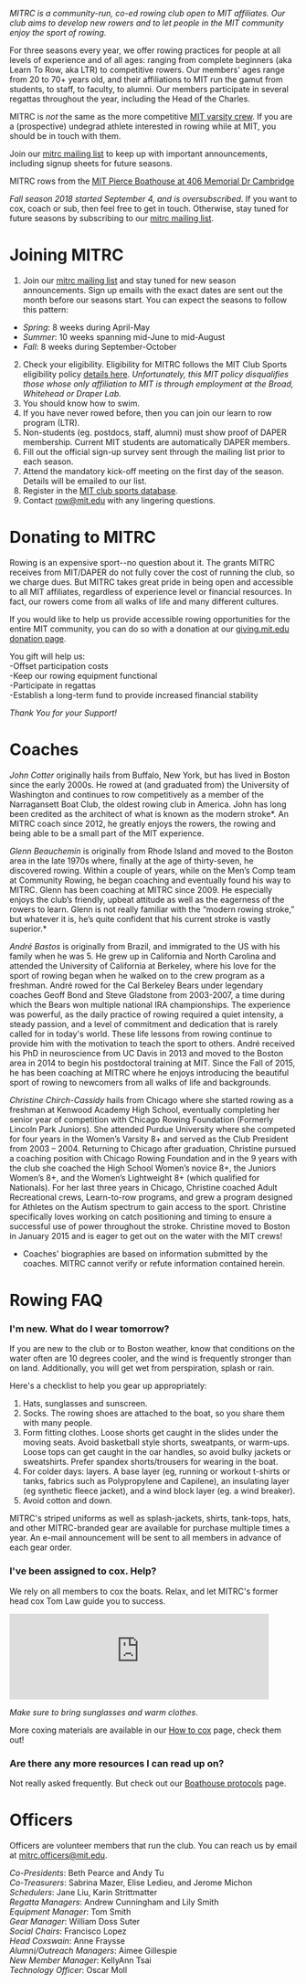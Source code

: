 _MITRC is a community-run, co-ed rowing club open to MIT affiliates.  Our club aims to develop new rowers and to let people in the MIT community enjoy the sport of rowing._

For three seasons every year, we offer rowing practices for people at all levels of experience and of all ages: ranging from complete beginners (aka Learn To Row, aka LTR) to competitive rowers. Our members' ages range from 20 to 70+ years old, and their affiliations to MIT run the gamut from students, to staff, to faculty, to alumni. Our members participate in several regattas throughout the year, including the Head of the Charles.

MITRC is _not_ the same as the more competitive [MIT varsity crew](http://mitathletics.com/sports/m-crewlt/index). If you are a (prospective) undegrad athlete interested in rowing while at MIT, you should be in touch with them.

Join our [mitrc mailing list](http://mailman.mit.edu/mailman/listinfo/mitrc) to keep up with important announcements, including signup sheets for future seasons.

MITRC rows from the [MIT Pierce Boathouse at 406 Memorial Dr Cambridge](https://www.google.com/maps/place/Pierce+Boathouse,+406+Memorial+Dr,+Cambridge,+MA+02139/@42.355133,-71.098868,15z/data=!4m5!3m4!1s0x89e37a01e765ddf1:0x606e87c60fa86999!8m2!3d42.3553235!4d-71.0968297?hl=en-US)

*Fall season 2018 started September 4, and is oversubscribed*. If you want to cox, coach or sub, then feel free to get in touch. Otherwise, stay tuned for future seasons by subscribing to our [mitrc mailing list](http://mailman.mit.edu/mailman/listinfo/mitrc).

# Joining MITRC

1. Join our [mitrc mailing list](http://mailman.mit.edu/mailman/listinfo/mitrc) and stay tuned for new season announcements. Sign up emails with the exact dates are sent out the month before our seasons start. You can expect the seasons to follow this pattern:
  - _Spring_: 8 weeks during April-May
  - _Summer_: 10 weeks spanning mid-June to mid-August
  - _Fall_: 8 weeks during September-October
2. Check your eligibility. Eligibility for MITRC follows the MIT Club Sports eligibility policy [details here](https://clubsports.mit.edu/about/eligibility). _Unfortunately, this MIT policy disqualifies those whose only affiliation to MIT is through employment at the Broad, Whitehead or Draper Lab._
1. You should know how to swim.
1. If you have never rowed before, then you can join our learn to row program (LTR).
1. Non-students (eg. postdocs, staff, alumni) must show proof of DAPER membership. Current MIT students are automatically DAPER members.
1. Fill out the official sign-up survey sent through the mailing list prior to each season.
1. Attend the mandatory kick-off meeting on the first day of the season. Details will be emailed to our list.
1. Register in the [MIT club sports database](https://mit.dserec.com/online/clubsports_widget/club/18/).
1. Contact [row@mit.edu](mailto:row@mit.edu) with any lingering questions.

# Donating to MITRC

Rowing is an expensive sport--no question about it. The grants MITRC receives from MIT/DAPER do not fully cover the cost of running the club, so we charge dues. But MITRC takes great pride in being open and accessible to all MIT affiliates, regardless of experience level or financial resources. In fact, our rowers come from all walks of life and many different cultures.

If you would like to help us provide accessible rowing opportunities for the entire MIT community, you can do so with a donation at our [giving.mit.edu donation page](https://giving.mit.edu/give/to?fundId=2437100).

You gift will help us:<br>
-Offset participation costs<br>
-Keep our rowing equipment functional<br>
-Participate in regattas<br>
-Establish a long-term fund to provide increased financial stability<br>

_Thank You for your Support!_

# Coaches

_John Cotter_ originally hails from Buffalo, New York, but has lived in Boston since the early 2000s. He rowed at (and graduated from) the University of Washington and continues to row competitively as a member of the Narragansett Boat Club, the oldest rowing club in America. John has long been credited as the architect of what is known as the modern stroke*. An MITRC coach since 2012, he greatly enjoys the rowers, the rowing and being able to be a small part of the MIT experience.

_Glenn Beauchemin_ is originally from Rhode Island and moved to the Boston area in the late 1970s where, finally at the age of thirty-seven, he discovered rowing. Within a couple of years, while on the Men’s Comp team at Community Rowing, he began coaching and eventually found his way to MITRC. Glenn has been coaching at MITRC since 2009. He especially enjoys the club’s friendly, upbeat attitude as well as the eagerness of the rowers to learn. Glenn is not really familiar with the “modern rowing stroke,” but whatever it is, he’s quite confident that his current stroke is vastly superior.*

_André Bastos_ is originally from Brazil, and immigrated to the US with his family when he was 5. He grew up in California and North Carolina and attended the University of California at Berkeley, where his love for the sport of rowing began when he walked on to the crew program as a freshman. André rowed for the Cal Berkeley Bears under legendary coaches Geoff Bond and Steve Gladstone from 2003-2007, a time during which the Bears won multiple national IRA championships. The experience was powerful, as the daily practice of rowing required a quiet intensity, a steady passion, and a level of commitment and dedication that is rarely called for in today's world. These life lessons from rowing continue to provide him with the motivation to teach the sport to others. André received his PhD in neuroscience from UC Davis in 2013 and moved to the Boston area in 2014 to begin his postdoctoral training at MIT. Since the Fall of 2015, he has been coaching at MITRC where he enjoys introducing the beautiful sport of rowing to newcomers from all walks of life and backgrounds.  

_Christine Chirch-Cassidy_ hails from Chicago where she started rowing as a freshman at Kenwood Academy High School, eventually completing her senior year of competition with Chicago Rowing Foundation (Formerly Lincoln Park Juniors).  She attended Purdue University where she competed for four years in the Women’s Varsity 8+ and served as the Club President from 2003 – 2004.  Returning to Chicago after graduation, Christine pursued a coaching position with Chicago Rowing Foundation and in the 9 years with the club she coached the High School Women’s novice 8+, the Juniors Women’s 8+, and the Women’s Lightweight 8+ (which qualified for Nationals).  For her last three years in Chicago, Christine coached Adult Recreational crews, Learn-to-row programs, and grew a program designed for Athletes on the Autism spectrum to gain access to the sport.  Christine specifically loves working on catch positioning and timing to ensure a successful use of power throughout the stroke. Christine moved to Boston in January 2015 and is eager to get out on the water with the MIT crews!

* Coaches' biographies are based on information submitted by the coaches. MITRC cannot verify or refute information contained herein. 

# Rowing FAQ

### I'm new. What do I wear tomorrow?

If you are new to the club or to Boston weather, know that conditions on the water often are 10 degrees cooler, and the wind is frequently stronger than on land.  Additionally, you will get wet from perspiration, splash or rain. 

Here's a checklist to help you gear up appropriately:

1. Hats, sunglasses and sunscreen. 
1. Socks. The rowing shoes are attached to the boat, so you share them with many people.
1. Form fitting clothes. Loose shorts get caught in the slides under the moving seats. Avoid basketball style shorts, sweatpants, or warm-ups.  Loose tops can get caught in the oar handles, so avoid bulky jackets or sweatshirts. Prefer spandex shorts/trousers for wearing in the boat. 
1. For colder days: layers. A base layer (eg, running or workout t-shirts or tanks, fabrics such as Polypropylene and Capilene), an insulating layer (eg synthetic fleece jacket), and a wind block layer (eg. a wind breaker).
1. Avoid cotton and down.

MITRC's striped uniforms as well as splash-jackets, shirts, tank-tops, hats, and other MITRC-branded gear are available for purchase multiple times a year. An e-mail announcement will be sent to all members in advance of each gear order. 

### I've been assigned to cox. Help?
We rely on all members to cox the boats. Relax, and let MITRC's former head cox Tom Law guide you to success.

<iframe src="https://www.youtube-nocookie.com/embed/P3vykD5EO2M?rel=0&amp;showinfo=0" frameborder="0" allow="autoplay; encrypted-media" allowfullscreen width="90%" align="center"></iframe>

_Make sure to bring sunglasses and warm clothes_.

More coxing materials are available in our [How to cox](how_to_cox.md) page, check them out!

### Are there any more resources I can read up on?
Not really asked frequently. But check out our [Boathouse protocols](boathouse_protocols.md) page.

# Officers

Officers are volunteer members that run the club. You can reach us by email at [mitrc.officers@mit.edu](mailto:mitrc.officers@mit.edu).

_Co-Presidents_: Beth Pearce and Andy Tu<br>
_Co-Treasurers_: Sabrina Mazer, Elise Ledieu, and Jerome Michon<br>
_Schedulers_: Jane Liu, Karin Strittmatter<br>
_Regatta Managers_: Andrew Cunningham and Lily Smith<br>
_Equipment Manager_: Tom Smith<br>
_Gear Manager_: William Doss Suter<br>
_Social Chairs_: Francisco Lopez<br>
_Head Coxswain_: Anne Fraysse<br>
_Alumni/Outreach Managers_: Aimee Gillespie<br>
_New Member Manager_: KellyAnn Tsai<br>
_Technology Officer_: Oscar Moll<br>
